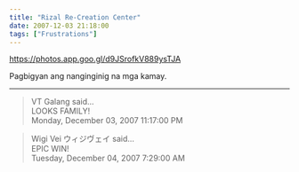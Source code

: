 ```yaml
---
title: "Rizal Re-Creation Center"
date: 2007-12-03 21:18:00
tags: ["Frustrations"]
---
```


https://photos.app.goo.gl/d9JSrofkV889ysTJA

Pagbigyan ang nanginginig na mga kamay.

---

> VT Galang said...  
> LOOKS FAMILY!  
> Monday, December 03, 2007 11:17:00 PM 

> Wigi Vei ウィジヴェイ said...  
> EPIC WIN!  
> Tuesday, December 04, 2007 7:29:00 AM 